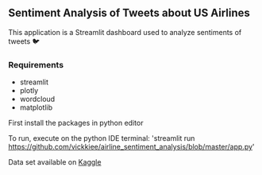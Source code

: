 ## Sentiment Analysis of Tweets about US Airlines

This application is a Streamlit dashboard used to analyze sentiments of tweets 🐦

### Requirements

- streamlit
- plotly
- wordcloud
- matplotlib

First install the packages in python editor 

To run, execute on the python IDE terminal:
'streamlit run https://github.com/vickkiee/airline_sentiment_analysis/blob/master/app.py'

Data set available on [Kaggle](https://www.kaggle.com/crowdflower/twitter-airline-sentiment) 